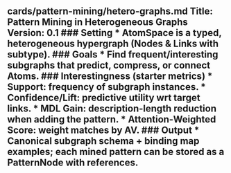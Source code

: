 ## cards/pattern-mining/hetero-graphs.md **Title:** Pattern Mining in Heterogeneous Graphs **Version:** 0.1 ### Setting * AtomSpace is a typed, heterogeneous hypergraph (Nodes & Links with subtype). ### Goals * Find frequent/interesting subgraphs that predict, compress, or connect Atoms. ### Interestingness (starter metrics) * **Support:** frequency of subgraph instances. * **Confidence/Lift:** predictive utility wrt target links. * **MDL Gain:** description-length reduction when adding the pattern. * **Attention-Weighted Score:** weight matches by AV. ### Output * Canonical subgraph schema + binding map examples; each mined pattern can be stored as a PatternNode with references.